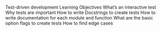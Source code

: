 Test-driven development
Learning Objectives
What’s an interactive test
Why tests are important
How to write Docstrings to create tests
How to write documentation for each module and function
What are the basic option flags to create tests
How to find edge cases
